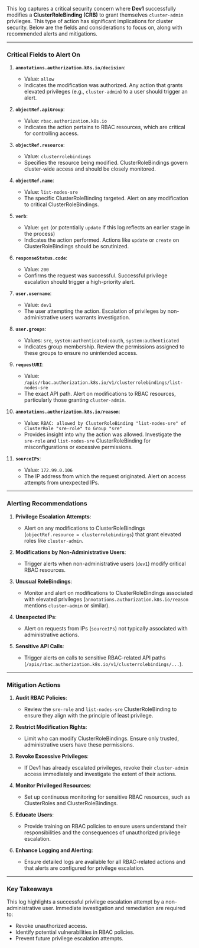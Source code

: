 This log captures a critical security concern where **Dev1** successfully modifies a **ClusterRoleBinding (CRB)** to grant themselves `cluster-admin` privileges. This type of action has significant implications for cluster security. Below are the fields and considerations to focus on, along with recommended alerts and mitigations.

---

### **Critical Fields to Alert On**

1. **`annotations.authorization.k8s.io/decision`**:
   - Value: `allow`
   - Indicates the modification was authorized. Any action that grants elevated privileges (e.g., `cluster-admin`) to a user should trigger an alert.

2. **`objectRef.apiGroup`**:
   - Value: `rbac.authorization.k8s.io`
   - Indicates the action pertains to RBAC resources, which are critical for controlling access.

3. **`objectRef.resource`**:
   - Value: `clusterrolebindings`
   - Specifies the resource being modified. ClusterRoleBindings govern cluster-wide access and should be closely monitored.

4. **`objectRef.name`**:
   - Value: `list-nodes-sre`
   - The specific ClusterRoleBinding targeted. Alert on any modification to critical ClusterRoleBindings.

5. **`verb`**:
   - Value: `get` (or potentially `update` if this log reflects an earlier stage in the process)
   - Indicates the action performed. Actions like `update` or `create` on ClusterRoleBindings should be scrutinized.

6. **`responseStatus.code`**:
   - Value: `200`
   - Confirms the request was successful. Successful privilege escalation should trigger a high-priority alert.

7. **`user.username`**:
   - Value: `dev1`
   - The user attempting the action. Escalation of privileges by non-administrative users warrants investigation.

8. **`user.groups`**:
   - Values: `sre`, `system:authenticated:oauth`, `system:authenticated`
   - Indicates group membership. Review the permissions assigned to these groups to ensure no unintended access.

9. **`requestURI`**:
   - Value: `/apis/rbac.authorization.k8s.io/v1/clusterrolebindings/list-nodes-sre`
   - The exact API path. Alert on modifications to RBAC resources, particularly those granting `cluster-admin`.

10. **`annotations.authorization.k8s.io/reason`**:
    - Value: `RBAC: allowed by ClusterRoleBinding "list-nodes-sre" of ClusterRole "sre-role" to Group "sre"`
    - Provides insight into why the action was allowed. Investigate the `sre-role` and `list-nodes-sre` ClusterRoleBinding for misconfigurations or excessive permissions.

11. **`sourceIPs`**:
    - Value: `172.99.0.106`
    - The IP address from which the request originated. Alert on access attempts from unexpected IPs.

---

### **Alerting Recommendations**

1. **Privilege Escalation Attempts**:
   - Alert on any modifications to ClusterRoleBindings (`objectRef.resource = clusterrolebindings`) that grant elevated roles like `cluster-admin`.

2. **Modifications by Non-Administrative Users**:
   - Trigger alerts when non-administrative users (`dev1`) modify critical RBAC resources.

3. **Unusual RoleBindings**:
   - Monitor and alert on modifications to ClusterRoleBindings associated with elevated privileges (`annotations.authorization.k8s.io/reason` mentions `cluster-admin` or similar).

4. **Unexpected IPs**:
   - Alert on requests from IPs (`sourceIPs`) not typically associated with administrative actions.

5. **Sensitive API Calls**:
   - Trigger alerts on calls to sensitive RBAC-related API paths (`/apis/rbac.authorization.k8s.io/v1/clusterrolebindings/...`).

---

### **Mitigation Actions**

1. **Audit RBAC Policies**:
   - Review the `sre-role` and `list-nodes-sre` ClusterRoleBinding to ensure they align with the principle of least privilege.

2. **Restrict Modification Rights**:
   - Limit who can modify ClusterRoleBindings. Ensure only trusted, administrative users have these permissions.

3. **Revoke Excessive Privileges**:
   - If Dev1 has already escalated privileges, revoke their `cluster-admin` access immediately and investigate the extent of their actions.

4. **Monitor Privileged Resources**:
   - Set up continuous monitoring for sensitive RBAC resources, such as ClusterRoles and ClusterRoleBindings.

5. **Educate Users**:
   - Provide training on RBAC policies to ensure users understand their responsibilities and the consequences of unauthorized privilege escalation.

6. **Enhance Logging and Alerting**:
   - Ensure detailed logs are available for all RBAC-related actions and that alerts are configured for privilege escalation.

---

### **Key Takeaways**

This log highlights a successful privilege escalation attempt by a non-administrative user. Immediate investigation and remediation are required to:
- Revoke unauthorized access.
- Identify potential vulnerabilities in RBAC policies.
- Prevent future privilege escalation attempts.

